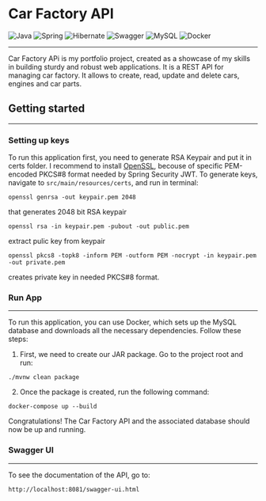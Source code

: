 # Car Factory API 
![Java](https://img.shields.io/badge/java-%23ED8B00.svg?style=for-the-badge&logo=openjdk&logoColor=white) 
![Spring](https://img.shields.io/badge/spring-%236DB33F.svg?style=for-the-badge&logo=spring&logoColor=white)
![Hibernate](https://img.shields.io/badge/Hibernate-59666C?style=for-the-badge&logo=Hibernate&logoColor=white)
![Swagger](https://img.shields.io/badge/-Swagger-%23Clojure?style=for-the-badge&logo=swagger&logoColor=white)
![MySQL](https://img.shields.io/badge/mysql-%2300f.svg?style=for-the-badge&logo=mysql&logoColor=white)
![Docker](https://img.shields.io/badge/docker-%230db7ed.svg?style=for-the-badge&logo=docker&logoColor=white)
***
Car Factory APi is my portfolio project, created as a showcase of my skills in building sturdy and robust web applications.
It is a REST API for managing car factory. It allows to create, read, update and delete cars, engines and car parts.
## Getting started
***
### Setting up keys
To run this application first, you need to generate RSA Keypair and put it in certs folder.
I recommend to install [OpenSSL](https://wiki.openssl.org/index.php/Binaries), becouse of specific  PEM-encoded PKCS#8 format
needed by Spring Security JWT. 
To generate keys, navigate to `src/main/resources/certs`, and run in terminal: 
```
openssl genrsa -out keypair.pem 2048
```
that generates 2048 bit RSA keypair
```
openssl rsa -in keypair.pem -pubout -out public.pem
```
extract pulic key from keypair 
```
openssl pkcs8 -topk8 -inform PEM -outform PEM -nocrypt -in keypair.pem -out private.pem
````
creates private key in needed PKCS#8 format.

### Run App
***
To run this application, you can use Docker, which sets up the MySQL database and downloads all the necessary dependencies. Follow these steps:
1. First, we need to create our JAR package. Go to the project root and run:
```
./mvnw clean package
```
2. Once the package is created, run the following command:
```
docker-compose up --build
```
Congratulations! The Car Factory API and the associated database should now be up and running.

### Swagger UI
***
To see the documentation of the API, go to:
```
http://localhost:8081/swagger-ui.html
```



